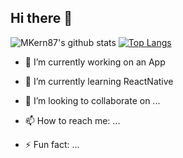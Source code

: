 ## Hi there 👋



![MKern87's github stats](https://github-readme-stats.vercel.app/api?username=MKern87&show_icons=true&theme=highcontrast&rank_icon=github) [![Top Langs](https://github-readme-stats.vercel.app/api/top-langs/?username=MKern87&langs_count=8&layout=donut&theme=highcontrast)](https://github.com/anuraghazra/github-readme-stats)




- 🔭 I’m currently working on an App
  
- 🌱 I’m currently learning ReactNative
  
- 👯 I’m looking to collaborate on ...
  
- 📫 How to reach me: ...
  
- ⚡ Fun fact: ...

